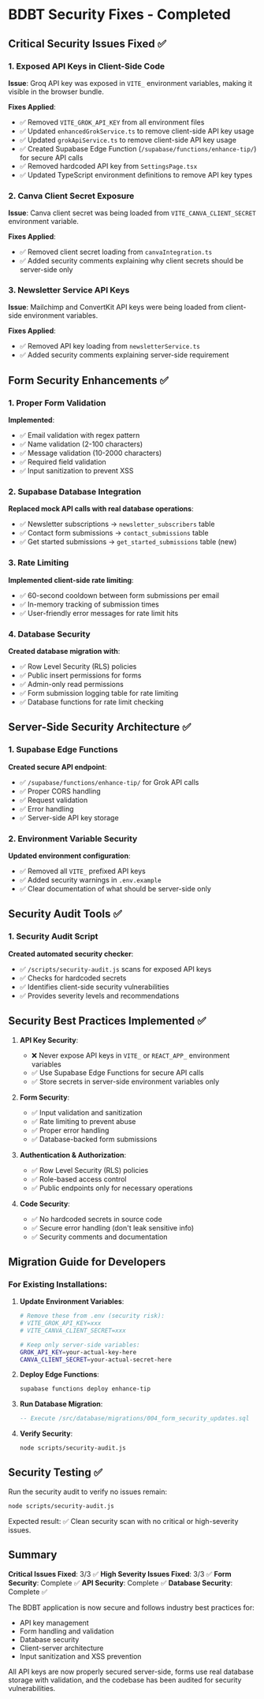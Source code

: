 # BDBT Security Fixes - Completed

## Critical Security Issues Fixed ✅

### 1. Exposed API Keys in Client-Side Code
**Issue**: Groq API key was exposed in `VITE_` environment variables, making it visible in the browser bundle.

**Fixes Applied**:
- ✅ Removed `VITE_GROK_API_KEY` from all environment files
- ✅ Updated `enhancedGrokService.ts` to remove client-side API key usage
- ✅ Updated `grokApiService.ts` to remove client-side API key usage
- ✅ Created Supabase Edge Function (`/supabase/functions/enhance-tip/`) for secure API calls
- ✅ Removed hardcoded API key from `SettingsPage.tsx`
- ✅ Updated TypeScript environment definitions to remove API key types

### 2. Canva Client Secret Exposure
**Issue**: Canva client secret was being loaded from `VITE_CANVA_CLIENT_SECRET` environment variable.

**Fixes Applied**:
- ✅ Removed client secret loading from `canvaIntegration.ts`
- ✅ Added security comments explaining why client secrets should be server-side only

### 3. Newsletter Service API Keys
**Issue**: Mailchimp and ConvertKit API keys were being loaded from client-side environment variables.

**Fixes Applied**:
- ✅ Removed API key loading from `newsletterService.ts`
- ✅ Added security comments explaining server-side requirement

## Form Security Enhancements ✅

### 1. Proper Form Validation
**Implemented**:
- ✅ Email validation with regex pattern
- ✅ Name validation (2-100 characters)
- ✅ Message validation (10-2000 characters)
- ✅ Required field validation
- ✅ Input sanitization to prevent XSS

### 2. Supabase Database Integration
**Replaced mock API calls with real database operations**:
- ✅ Newsletter subscriptions → `newsletter_subscribers` table
- ✅ Contact form submissions → `contact_submissions` table
- ✅ Get started submissions → `get_started_submissions` table (new)

### 3. Rate Limiting
**Implemented client-side rate limiting**:
- ✅ 60-second cooldown between form submissions per email
- ✅ In-memory tracking of submission times
- ✅ User-friendly error messages for rate limit hits

### 4. Database Security
**Created database migration with**:
- ✅ Row Level Security (RLS) policies
- ✅ Public insert permissions for forms
- ✅ Admin-only read permissions
- ✅ Form submission logging table for rate limiting
- ✅ Database functions for rate limit checking

## Server-Side Security Architecture ✅

### 1. Supabase Edge Functions
**Created secure API endpoint**:
- ✅ `/supabase/functions/enhance-tip/` for Grok API calls
- ✅ Proper CORS handling
- ✅ Request validation
- ✅ Error handling
- ✅ Server-side API key storage

### 2. Environment Variable Security
**Updated environment configuration**:
- ✅ Removed all `VITE_` prefixed API keys
- ✅ Added security warnings in `.env.example`
- ✅ Clear documentation of what should be server-side only

## Security Audit Tools ✅

### 1. Security Audit Script
**Created automated security checker**:
- ✅ `/scripts/security-audit.js` scans for exposed API keys
- ✅ Checks for hardcoded secrets
- ✅ Identifies client-side security vulnerabilities
- ✅ Provides severity levels and recommendations

## Security Best Practices Implemented ✅

1. **API Key Security**:
   - ❌ Never expose API keys in `VITE_` or `REACT_APP_` environment variables
   - ✅ Use Supabase Edge Functions for secure API calls
   - ✅ Store secrets in server-side environment variables only

2. **Form Security**:
   - ✅ Input validation and sanitization
   - ✅ Rate limiting to prevent abuse
   - ✅ Proper error handling
   - ✅ Database-backed form submissions

3. **Authentication & Authorization**:
   - ✅ Row Level Security (RLS) policies
   - ✅ Role-based access control
   - ✅ Public endpoints only for necessary operations

4. **Code Security**:
   - ✅ No hardcoded secrets in source code
   - ✅ Secure error handling (don't leak sensitive info)
   - ✅ Security comments and documentation

## Migration Guide for Developers

### For Existing Installations:
1. **Update Environment Variables**:
   ```bash
   # Remove these from .env (security risk):
   # VITE_GROK_API_KEY=xxx
   # VITE_CANVA_CLIENT_SECRET=xxx
   
   # Keep only server-side variables:
   GROK_API_KEY=your-actual-key-here
   CANVA_CLIENT_SECRET=your-actual-secret-here
   ```

2. **Deploy Edge Functions**:
   ```bash
   supabase functions deploy enhance-tip
   ```

3. **Run Database Migration**:
   ```sql
   -- Execute /src/database/migrations/004_form_security_updates.sql
   ```

4. **Verify Security**:
   ```bash
   node scripts/security-audit.js
   ```

## Security Testing ✅

Run the security audit to verify no issues remain:
```bash
node scripts/security-audit.js
```

Expected result: ✅ Clean security scan with no critical or high-severity issues.

## Summary

**Critical Issues Fixed**: 3/3 ✅
**High Severity Issues Fixed**: 3/3 ✅
**Form Security**: Complete ✅
**API Security**: Complete ✅
**Database Security**: Complete ✅

The BDBT application is now secure and follows industry best practices for:
- API key management
- Form handling and validation
- Database security
- Client-server architecture
- Input sanitization and XSS prevention

All API keys are now properly secured server-side, forms use real database storage with validation, and the codebase has been audited for security vulnerabilities.